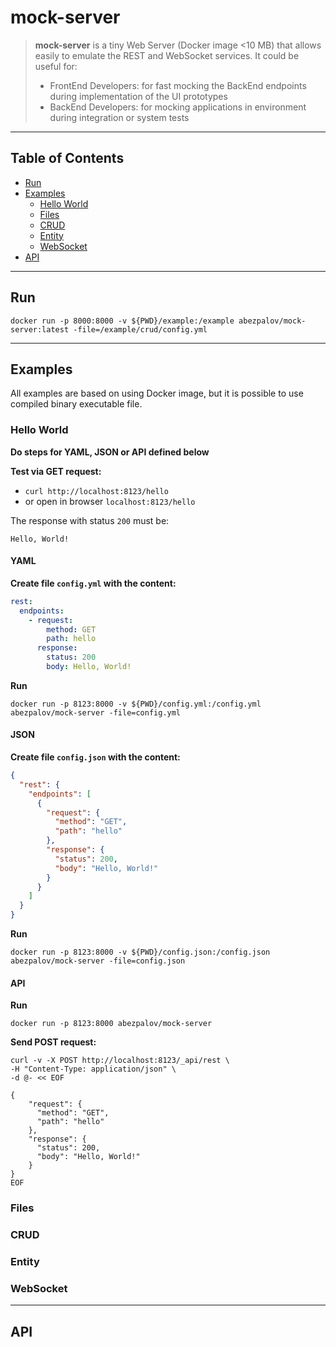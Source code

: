 # mock-server
> **mock-server** is a tiny Web Server (Docker image <10 MB) that allows easily to emulate the REST and WebSocket services.
> It could be useful for:
> * FrontEnd Developers: for fast mocking the BackEnd endpoints during implementation of the UI prototypes
> * BackEnd Developers: for mocking applications in environment during integration or system tests 
---

## Table of Contents
* [Run](#run)
* [Examples](#examples)
    * [Hello World](#hello-world)
    * [Files](#files)
    * [CRUD](#crud)
    * [Entity](#entity)
    * [WebSocket](#websocket)
* [API](#api)

---
## Run

`docker run -p 8000:8000 -v ${PWD}/example:/example abezpalov/mock-server:latest -file=/example/crud/config.yml`

---
## Examples
All examples are based on using Docker image, but it is possible to use compiled binary executable file.
### Hello World
**Do steps for YAML, JSON or API defined below**

**Test via GET request:**
* `curl http://localhost:8123/hello`
* or open in browser `localhost:8123/hello`

The response with status `200` must be:
```
Hello, World!
```

#### YAML
**Create file `config.yml` with the content:**
```yaml
rest:
  endpoints:
    - request:
        method: GET
        path: hello
      response:
        status: 200
        body: Hello, World!
```
**Run**
```console
docker run -p 8123:8000 -v ${PWD}/config.yml:/config.yml abezpalov/mock-server -file=config.yml

```

#### JSON
**Create file `config.json` with the content:**
```json
{
  "rest": {
    "endpoints": [
      {
        "request": {
          "method": "GET",
          "path": "hello"
        },
        "response": {
          "status": 200,
          "body": "Hello, World!"
        }
      }
    ]
  }
}
```
**Run** 
```console
docker run -p 8123:8000 -v ${PWD}/config.json:/config.json abezpalov/mock-server -file=config.json

```

#### API
**Run** 
```console
docker run -p 8123:8000 abezpalov/mock-server
```
**Send POST request:**
```console
curl -v -X POST http://localhost:8123/_api/rest \
-H "Content-Type: application/json" \
-d @- << EOF

{
    "request": {
      "method": "GET",
      "path": "hello"
    },
    "response": {
      "status": 200,
      "body": "Hello, World!"
    }
}
EOF
```

### Files
### CRUD
### Entity
### WebSocket

---
## API

